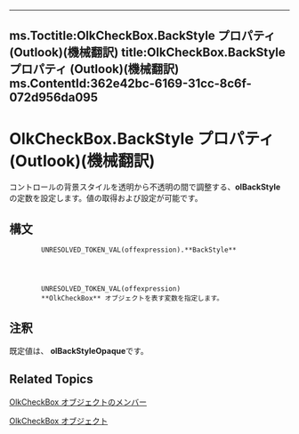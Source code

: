 

---
ms.Toctitle:OlkCheckBox.BackStyle プロパティ (Outlook)(機械翻訳)
title:OlkCheckBox.BackStyle プロパティ (Outlook)(機械翻訳)
ms.ContentId:362e42bc-6169-31cc-8c6f-072d956da095
---
# OlkCheckBox.BackStyle プロパティ (Outlook)(機械翻訳)




コントロールの背景スタイルを透明から不透明の間で調整する、**olBackStyle** の定数を設定します。値の取得および設定が可能です。

## 構文

            UNRESOLVED_TOKEN_VAL(offexpression).**BackStyle**




            UNRESOLVED_TOKEN_VAL(offexpression)
            **OlkCheckBox** オブジェクトを表す変数を指定します。



## 注釈
既定値は、 **olBackStyleOpaque**です。



## Related Topics

[OlkCheckBox オブジェクトのメンバー](acf62b06-215d-6b2b-57b0-ccbfd0c92aed.md)

[OlkCheckBox オブジェクト](79460205-a604-7011-a9b3-14e651807f09.md)




